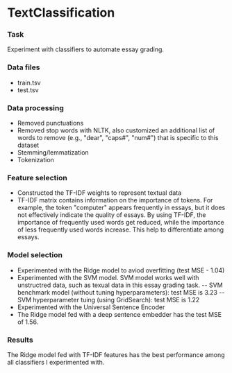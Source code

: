# TextClassification

### Task
Experiment with classifiers to automate essay grading.

### Data files
- train.tsv
- test.tsv

### Data processing
- Removed punctuations 
- Removed stop words with NLTK, also customized an additional list of words to remove (e.g., "dear", "caps#", "num#") that is specific to this dataset
- Stemming/lemmatization
- Tokenization

### Feature selection
- Constructed the TF-IDF weights to represent textual data
- TF-IDF matrix contains information on the importance of tokens. For example, the token "computer" appears frequently in essays, but it does not effectively indicate the quality of essays. By using TF-IDF, the importance of frequently used words get reduced, while the importance of less frequently used words increase. This help to differentiate among essays.


### Model selection
- Experimented with the Ridge model to aviod overfitting (test MSE - 1.04)
- Experimented with the SVM model. SVM model works well with unstructred data, such as texual data in this essay grading task. 
-- SVM benchmark model (without tuning hyperparameters): test MSE is 3.23
-- SVM hyperparameter tuing (using GridSearch): test MSE is 1.22
- Experimented with the Universal Sentence Encoder
- The Ridge model fed with a deep sentence embedder has the test MSE of 1.56.

### Results
The Ridge model fed with TF-IDF features has the best performance among all classifiers I experimented with.
